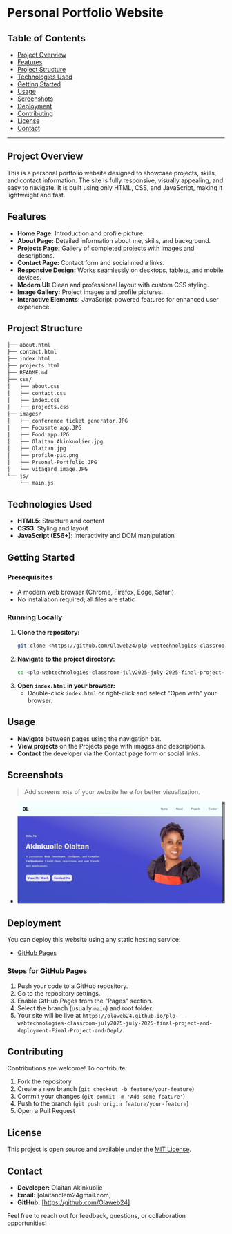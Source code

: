 
# Personal Portfolio Website

## Table of Contents
- [Project Overview](#project-overview)
- [Features](#features)
- [Project Structure](#project-structure)
- [Technologies Used](#technologies-used)
- [Getting Started](#getting-started)
- [Usage](#usage)
- [Screenshots](#screenshots)
- [Deployment](#deployment)
- [Contributing](#contributing)
- [License](#license)
- [Contact](#contact)

---

## Project Overview
This is a personal portfolio website designed to showcase projects, skills, and contact information. The site is fully responsive, visually appealing, and easy to navigate. It is built using only HTML, CSS, and JavaScript, making it lightweight and fast.

## Features
- **Home Page:** Introduction and profile picture.
- **About Page:** Detailed information about me, skills, and background.
- **Projects Page:** Gallery of completed projects with images and descriptions.
- **Contact Page:** Contact form and social media links.
- **Responsive Design:** Works seamlessly on desktops, tablets, and mobile devices.
- **Modern UI:** Clean and professional layout with custom CSS styling.
- **Image Gallery:** Project images and profile pictures.
- **Interactive Elements:** JavaScript-powered features for enhanced user experience.

## Project Structure
```
├── about.html
├── contact.html
├── index.html
├── projects.html
├── README.md
├── css/
│   ├── about.css
│   ├── contact.css
│   ├── index.css
│   └── projects.css
├── images/
│   ├── conference ticket generator.JPG
│   ├── Focusmte app.JPG
│   ├── Food app.JPG
│   ├── Olaitan Akinkuolier.jpg
│   ├── Olaitan.jpg
│   ├── profile-pic.png
│   ├── Prsonal-Portfolio.JPG
│   └── vitagard image.JPG
└── js/
    └── main.js
```

## Technologies Used
- **HTML5**: Structure and content
- **CSS3**: Styling and layout
- **JavaScript (ES6+)**: Interactivity and DOM manipulation

## Getting Started

### Prerequisites
- A modern web browser (Chrome, Firefox, Edge, Safari)
- No installation required; all files are static

### Running Locally
1. **Clone the repository:**
   ```sh
   git clone <https://github.com/Olaweb24/plp-webtechnologies-classroom-july2025-july-2025-final-project-and-deployment-Final-Project-and-Depl.git>
   ```
2. **Navigate to the project directory:**
   ```sh
   cd <plp-webtechnologies-classroom-july2025-july-2025-final-project-and-deployment-Final-Project-and-Depl>
   ```
3. **Open `index.html` in your browser:**
   - Double-click `index.html` or right-click and select "Open with" your browser.

## Usage
- **Navigate** between pages using the navigation bar.
- **View projects** on the Projects page with images and descriptions.
- **Contact** the developer via the Contact page form or social links.

## Screenshots
> Add screenshots of your website here for better visualization.

- ![Project Example](images/Prsonal-Portfolio.JPG)

## Deployment
You can deploy this website using any static hosting service:
- [GitHub Pages](https://olaweb24.github.io/plp-webtechnologies-classroom-july2025-july-2025-final-project-and-deployment-Final-Project-and-Depl/)

### Steps for GitHub Pages
1. Push your code to a GitHub repository.
2. Go to the repository settings.
3. Enable GitHub Pages from the "Pages" section.
4. Select the branch (usually `main`) and root folder.
5. Your site will be live at `https://olaweb24.github.io/plp-webtechnologies-classroom-july2025-july-2025-final-project-and-deployment-Final-Project-and-Depl/`.

## Contributing
Contributions are welcome! To contribute:
1. Fork the repository.
2. Create a new branch (`git checkout -b feature/your-feature`)
3. Commit your changes (`git commit -m 'Add some feature'`)
4. Push to the branch (`git push origin feature/your-feature`)
5. Open a Pull Request

## License
This project is open source and available under the [MIT License](LICENSE).

## Contact
- **Developer:** Olaitan Akinkuolie
- **Email:** [olaitanclem24gmail.com]
- **GitHub:** [https://github.com/Olaweb24]

Feel free to reach out for feedback, questions, or collaboration opportunities!
